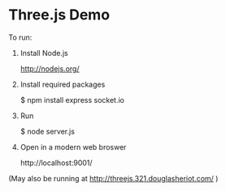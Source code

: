 # Three.js Demo

To run:

1. Install Node.js

    http://nodejs.org/

2. Install required packages

    $ npm install express socket.io

3. Run

    $ node server.js

4. Open in a modern web broswer

    http://localhost:9001/

(May also be running at http://threejs.321.douglasheriot.com/ )

